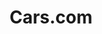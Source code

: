 ---
facebook: https://facebook.com/CarsDotCom
instagram: https://instagram.com/carsdotcom
linkedin: https://linkedin.com/company/cars-com
logohandle: cars
pinterest: https://pinterest.com/carsdotcom
sort: cars
title: Cars.com
twitter: https://x.com/carsdotcom
website: https://www.cars.com/
wikipedia: https://en.wikipedia.org/wiki/Cars.com
youtube: https://youtube.com/user/Carscom
---
